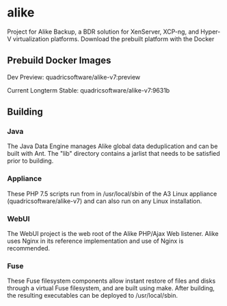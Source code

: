 # alike
Project for Alike Backup, a BDR solution for XenServer, XCP-ng, and Hyper-V virtualization platforms. Download the prebuilt platform with the Docker 

## Prebuild Docker Images
Dev Preview: quadricsoftware/alike-v7:preview 

Current Longterm Stable: quadricsoftware/alike-v7:9631b


## Building

### Java

The Java Data Engine manages Alike global data deduplication and can be built with Ant. The "lib" directory contains a jarlist that needs to be satisfied prior to building.

### Appliance

These PHP 7.5 scripts run from in /usr/local/sbin of the A3 Linux appliance (quadricsoftware/alike-v7) and can also run on any Linux installation. 

### WebUI

The WebUI project is the web root of the Alike PHP/Ajax Web listener. Alike uses Nginx in its reference implementation and use of Nginx is recommended.

### Fuse

These Fuse filesystem components allow instant restore of files and disks through a virtual Fuse filesystem, and are built using make. After building, the resulting executables can be deployed to /usr/local/sbin.

